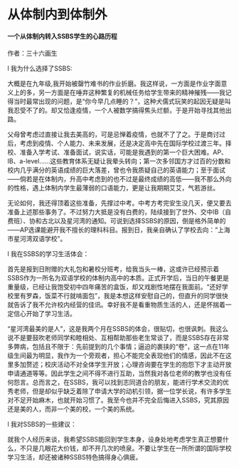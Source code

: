 # 从体制内到体制外

#### 一个从体制内转入SSBS学生的心路历程

作者：三十六画生

l  我为什么选择了SSBS:

大概是在九年级,我开始被罄竹难书的作业折磨。我这样说，一方面是作业字面意义上的多，另一方面是在唾弃这种繁复的机械任务给学生带来的精神摧残——我记得当时最常出现的问题，是“你今早几点睡的？”，这种犬儒式玩笑的起因无疑是叫我忍受不了的。却又恰逢疫情，一个人被数学搞得焦头烂额，于是开始寻找其他出路。

&#x20;

父母曾考虑过直接让我去美高的，可是忌惮着疫情，也就不了了之。于是商讨过后，考虑到疫情、个人能力、未来发展，还是决定高中先在国际学校过渡三年。择校、准备入学考试、准备面试，说实话，可能是我遇到的第一个巨大困难。AP、IB、a-level……这些教育体系无疑让我晕头转向；第一次多邻国方才过百的分数和校内几乎满分的英语成绩的巨大落差，曾也令我质疑自己的英语能力；至于面试——倘若是在体制内，升高中考虑到的也不过是最终成绩的高低——我不那么外向的性格，遇上体制内学生最薄弱的口语能力，更是让我期期艾艾，气若游丝。

&#x20;

无论如何，我还得顶着这些准备，先撑过中考。中考方考完安生没几天，便又要去准备上述那些事务了。不过努力大抵是没有白费的，陆续接到了世外、交中IB（自费班）、协和古北以及星河湾的通知。可说到选择SSBS的原因，倒是格外简单的——AP选课能避开我不擅长的理科科目。报到日，我亲自确认了学校去向：“上海市星河湾双语学校”。

&#x20;

l  我在SSBS的学习生活体会：

首先是报到日附赠的大礼包和暑校分班考，给我当头一棒，这或许已经预示着SSBS作为一所名为双语学校的体制内高中的本质。正式开学后，当日的午餐更是重量级，已经让我饱受初中四年痛苦的盒饭，却又戏剧性地摆在我面前。“还好学校里有罗森，饭菜不行就啃面包”，我是本想这样安慰自己的，但直升的同学很快就告诉了我不允许校内经营的佳讯。幸好我不是看重物质生活的人，还是怀揣着一定信心开始了学习生活。

“星河湾最美的是人”，这是我两个月在SSBS的体会，很贴切，也很讽刺。我这么说不是要鼓吹老师同学和睦相处、互相帮助那些老生常谈了，而是SSBS存在非常多弊病，包括且不限于：先前提到的几个事情；逼迫的裹挟的“卷”，这一点在11年级生间最为明显，我作为一个旁观者，担心不能完全表现他们的情感，因此不在这里多加赘述；校庆活动不对全体学生开放；心理咨询要在学生的抱怨下才主动开放申请通道等等。因此学生之间不得不进行互助，当然我对各位老师的教学也没有任何怨言。总而言之，在SSBS，我可以找到志同道合的朋友，能进行学术交流的优秀老师，但是却似乎缺乏着除了申请大学的动机引领，据一位学长说，有许多学生对不足开始麻木，也就开始习惯了。我至今也并不完全后悔进入SSBS，究其原因还是美的人，而非一个美的校，一个美的系统。



l  我对SSBS的一些建议：

就我个人经历来谈，我希望SSBS能回到学生本身，设身处地考虑学生真正想要什么，不只是几眼花大价钱，却不开几次的喷泉。不要让学生在一所所谓的国际学校学习生活，却还被诸种SSBS特色搞得身心俱疲。

